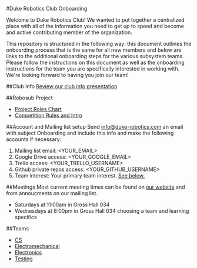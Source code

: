 #Duke Robotics Club Onboarding

Welcome to Duke Robotics Club! We wanted to put together a centralized place with all of the information you need to get up to speed and become and active contributing member of the organization.

This repository is structured in the following way: this document outlines the onboarding process that is the same for all new members and below are links to the additional onboarding steps for the various subsystem teams. Please follow the instructions on this document as well as the onboarding instructions for the team you are specifically interested in working with. We're looking forward to having you join our team!

##Club Info
[Review our club info presentation](https://docs.google.com/presentation/d/1RQIc8EldAAQ99REkC855iQFCckuUpZWeVAmKTiiDbf4/edit#slide=id.p)

##Robosub Project
- [Project Roles Chart](https://docs.google.com/presentation/d/1t-EDT5PghlroS16bt0Be6txdHSr_BEzqeh3mPqnBaJg/edit#slide=id.p4)
- [Competition Rules and Intro](http://higherlogicdownload.s3.amazonaws.com/AUVSI/fb9a8da0-2ac8-42d1-a11e-d58c1e158347/UploadedFiles/RoboSub%20Competition%20Official%20Rules%20and%20Mission%20-%202015.pdf)

##Account and Mailing list setup
Send [info@duke-robotics.com](mailto:info@duke-robotics.com?Subject=Onboarding) an email with subject Onboarding and include this info and make the following accounts if necessary:

1. Mailing list email: \<YOUR_EMAIL>
2. Google Drive access: \<YOUR_GOOGLE_EMAIL>
3. Trello access: \<YOUR_TRELLO_USERNAME>
4. Github private repos access: \<YOUR_GITHUB_USERNAME>
5. Team interest: Your primary team interest. [See below.](#Teams)

##Meetings
Most current meeting times can be found on [our website](http://duke-robotics.com) and from annoucments on our mailing list.
- Saturdays at 11:00am in Gross Hall 034
- Wednesdays at 8:00pm in Gross Hall 034
choosing a team and learning specifics

##Teams
- [CS](https://github.com/DukeRobotics/Onboarding/tree/master/CS#robosub-cs-onboarding)
- [Electromechanical](https://github.com/DukeRobotics/Onboarding/tree/master/Electromechanical#robosub-electromechanical-onboarding)
- [Electronics](https://github.com/DukeRobotics/Onboarding/blob/master/Electronics/README.md#robosub-electronics-onboarding)
- [Testing](https://github.com/DukeRobotics/Onboarding/tree/master/Testing#robosub-testing-onboarding)
